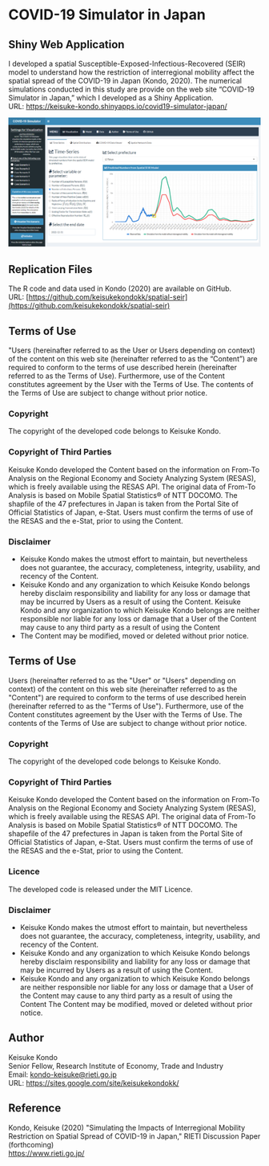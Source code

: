 # COVID-19 Simulator in Japan

## Shiny Web Application
I developed a spatial Susceptible-Exposed-Infectious-Recovered (SEIR) model to understand how the restriction of interregional mobility affect the spatial spread of the COVID-19 in Japan (Kondo, 2020). The numerical simulations conducted in this study are provide on the web site “COVID-19 Simulator in Japan,” which I developed as a Shiny Application.  
URL: https://keisuke-kondo.shinyapps.io/covid19-simulator-japan/

[![COVID19 Simulator](www/fig_shinyapp.png "COVID-19 Simulator")](https://keisukekondokk.github.io/covid19-simulator-japan)

## Replication Files
The R code and data used in Kondo (2020) are available on GitHub.  
URL: [https://github.com/keisukekondokk/spatial-seir](https://github.com/keisukekondokk/spatial-seir)

## Terms of Use

"Users (hereinafter referred to as the User or Users depending on context) of the content on this web site (hereinafter referred to as the “Content”) are required to conform to the terms of use described herein (hereinafter referred to as the Terms of Use). Furthermore, use of the Content constitutes agreement by the User with the Terms of Use. The contents of the Terms of Use are subject to change without prior notice.

### Copyright
The copyright of the developed code belongs to Keisuke Kondo.

### Copyright of Third Parties
Keisuke Kondo developed the Content based on the information on From-To Analysis on the Regional Economy and Society Analyzing System (RESAS), which is freely available using the RESAS API. The original data of From-To Analysis is based on Mobile Spatial Statistics&reg; of NTT DOCOMO. The shapfile of the 47 prefectures in Japan is taken from the Portal Site of Official Statistics of Japan, e-Stat. Users must confirm the terms of use of the RESAS and the e-Stat, prior to using the Content.

### Disclaimer
<ul>
<li>Keisuke Kondo makes the utmost effort to maintain, but nevertheless does not guarantee, the accuracy, completeness, integrity, usability, and recency of the Content.</li>
<li>Keisuke Kondo and any organization to which Keisuke Kondo belongs hereby disclaim responsibility and liability for any loss or damage that may be incurred by Users as a result of using the Content. Keisuke Kondo and any organization to which Keisuke Kondo belongs are neither responsible nor liable for any loss or damage that a User of the Content may cause to any third party as a result of using the Content</li>
<li>The Content may be modified, moved or deleted without prior notice.</li>
</ul>

## Terms of Use
Users (hereinafter referred to as the "User" or "Users" depending on context) of the content on this web site (hereinafter referred to as the "Content") are required to conform to the terms of use described herein (hereinafter referred to as the "Terms of Use"). Furthermore, use of the Content constitutes agreement by the User with the Terms of Use. The contents of the Terms of Use are subject to change without prior notice.

### Copyright
The copyright of the developed code belongs to Keisuke Kondo.

### Copyright of Third Parties
Keisuke Kondo developed the Content based on the information on From-To Analysis on the Regional Economy and Society Analyzing System (RESAS), which is freely available using the RESAS API. The original data of From-To Analysis is based on Mobile Spatial Statistics&reg; of NTT DOCOMO. The shapefile of the 47 prefectures in Japan is taken from the Portal Site of Official Statistics of Japan, e-Stat. Users must confirm the terms of use of the RESAS and the e-Stat, prior to using the Content.

### Licence
The developed code is released under the MIT Licence.

### Disclaimer 
- Keisuke Kondo makes the utmost effort to maintain, but nevertheless does not guarantee, the accuracy, completeness, integrity, usability, and recency of the Content.
- Keisuke Kondo and any organization to which Keisuke Kondo belongs hereby disclaim responsibility and liability for any loss or damage that may be incurred by Users as a result of using the Content. 
- Keisuke Kondo and any organization to which Keisuke Kondo belongs are neither responsible nor liable for any loss or damage that a User of the Content may cause to any third party as a result of using the Content
The Content may be modified, moved or deleted without prior notice.

## Author
Keisuke Kondo  
Senior Fellow, Research Institute of Economy, Trade and Industry  
Email: kondo-keisuke@rieti.go.jp  
URL: https://sites.google.com/site/keisukekondokk/  


## Reference
Kondo, Keisuke (2020) "Simulating the Impacts of Interregional Mobility Restriction on Spatial Spread of COVID-19 in Japan," RIETI Discussion Paper (forthcoming)  
https://www.rieti.go.jp/  

